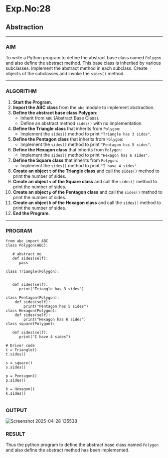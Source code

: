 # Exp.No:28  
## Abstraction

---

### AIM  
To write a Python program to define the abstract base class named `Polygon` and also define the abstract method. This base class is inherited by various subclasses. Implement the abstract method in each subclass. Create objects of the subclasses and invoke the `sides()` method.

---

### ALGORITHM

1. **Start the Program.**
2. **Import the ABC class** from the `abc` module to implement abstraction.
3. **Define the abstract base class Polygon**:
   - Inherit from `ABC` (Abstract Base Class).
   - Define an abstract method `sides()` with no implementation.
4. **Define the Triangle class** that inherits from `Polygon`:
   - Implement the `sides()` method to print `"Triangle has 3 sides"`.
5. **Define the Pentagon class** that inherits from `Polygon`:
   - Implement the `sides()` method to print `"Pentagon has 5 sides"`.
6. **Define the Hexagon class** that inherits from `Polygon`:
   - Implement the `sides()` method to print `"Hexagon has 6 sides"`.
7. **Define the Square class** that inherits from `Polygon`:
   - Implement the `sides()` method to print `"I have 4 sides"`.
8. **Create an object `t` of the Triangle class** and call the `sides()` method to print the number of sides.
9. **Create an object `s` of the Square class** and call the `sides()` method to print the number of sides.
10. **Create an object `p` of the Pentagon class** and call the `sides()` method to print the number of sides.
11. **Create an object `k` of the Hexagon class** and call the `sides()` method to print the number of sides.
12. **End the Program.**

---

### PROGRAM

```
from abc import ABC
class Polygon(ABC):   
  
   # abstract me  
   def sides(self):   
      pass  
  
class Triangle(Polygon):   
  
     
   def sides(self):   
      print("Triangle has 3 sides")   
  
class Pentagon(Polygon):   
    def sides(self):
        print("Pentagon has 5 sides")
class Hexagon(Polygon):   
    def sides(self):
        print("Hexagon has 6 sides")
class square(Polygon):   
  
   def sides(self):   
      print("I have 4 sides")   
  
# Driver code   
t = Triangle()   
t.sides() 
  
s = square()   
s.sides()  
  
p = Pentagon()   
p.sides() 
  
k = Hexagon()   
k.sides()


```

### OUTPUT
![Screenshot 2025-04-28 135538](https://github.com/user-attachments/assets/85a200ab-8dc8-4ba7-ae03-19e0a2d2ea16)
### RESULT
Thus the python program to define the abstract base class named `Polygon` and also define the abstract method has been implemented.

